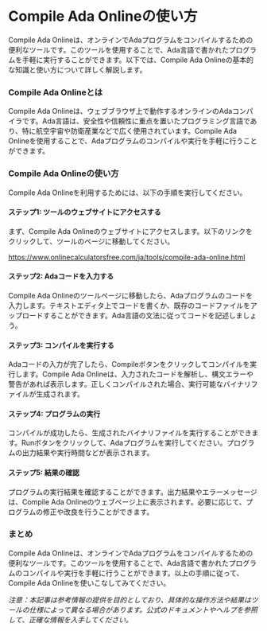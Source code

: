 Compile Ada Onlineの使い方
======================

Compile Ada Onlineは、オンラインでAdaプログラムをコンパイルするための便利なツールです。このツールを使用することで、Ada言語で書かれたプログラムを手軽に実行することができます。以下では、Compile Ada Onlineの基本的な知識と使い方について詳しく解説します。

### Compile Ada Onlineとは

Compile Ada Onlineは、ウェブブラウザ上で動作するオンラインのAdaコンパイラです。Ada言語は、安全性や信頼性に重点を置いたプログラミング言語であり、特に航空宇宙や防衛産業などで広く使用されています。Compile Ada Onlineを使用することで、Adaプログラムのコンパイルや実行を手軽に行うことができます。

### Compile Ada Onlineの使い方

Compile Ada Onlineを利用するためには、以下の手順を実行してください。

#### ステップ1: ツールのウェブサイトにアクセスする

まず、Compile Ada Onlineのウェブサイトにアクセスします。以下のリンクをクリックして、ツールのページに移動してください。

<https://www.onlinecalculatorsfree.com/ja/tools/compile-ada-online.html>

#### ステップ2: Adaコードを入力する

Compile Ada Onlineのツールページに移動したら、Adaプログラムのコードを入力します。テキストエディタ上でコードを書くか、既存のコードファイルをアップロードすることができます。Ada言語の文法に従ってコードを記述しましょう。

#### ステップ3: コンパイルを実行する

Adaコードの入力が完了したら、Compileボタンをクリックしてコンパイルを実行します。Compile Ada Onlineは、入力されたコードを解析し、構文エラーや警告があれば表示します。正しくコンパイルされた場合、実行可能なバイナリファイルが生成されます。

#### ステップ4: プログラムの実行

コンパイルが成功したら、生成されたバイナリファイルを実行することができます。Runボタンをクリックして、Adaプログラムを実行してください。プログラムの出力結果や実行時間などが表示されます。

#### ステップ5: 結果の確認

プログラムの実行結果を確認することができます。出力結果やエラーメッセージは、Compile Ada Onlineのウェブページ上に表示されます。必要に応じて、プログラムの修正や改良を行うことができます。

### まとめ

Compile Ada Onlineは、オンラインでAdaプログラムをコンパイルするための便利なツールです。このツールを使用することで、Ada言語で書かれたプログラムのコンパイルや実行を手軽に行うことができます。以上の手順に従って、Compile Ada Onlineを使いこなしてみてください。

*注意：本記事は参考情報の提供を目的としており、具体的な操作方法や結果はツールの仕様によって異なる場合があります。公式のドキュメントやヘルプを参照して、正確な情報を入手してください。*